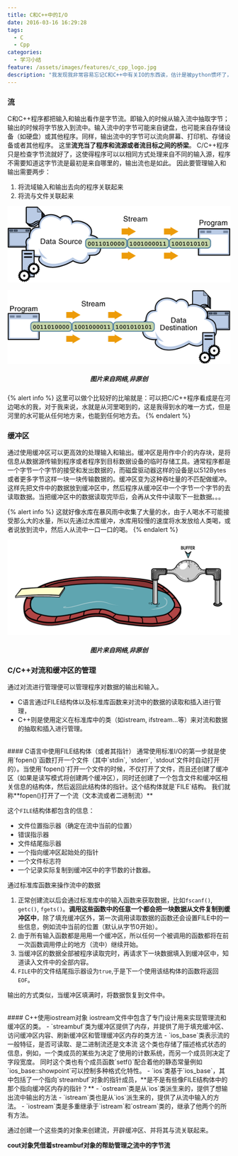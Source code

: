 ```yaml
---
title: C和C++中的I/O
date: 2016-03-16 16:29:28
tags:
  - C
  - Cpp
categories:
  - 学习小结
feature: /assets/images/features/c_cpp_logo.jpg
description: "我发现我非常容易忘记C和C++中有关IO的东西诶，估计是被python惯坏了，决定趁热把C和C++中IO相关的东西总结下，如果以后忘了还可以回来看看。"
---
```


### 流
C和C++程序都把输入和输出看作是字节流。即输入的时候从输入流中抽取字节；输出的时候将字节放入到流中。输入流中的字节可能来自键盘，也可能来自存储设备（如硬盘）或其他程序。同样，输出流中的字节可以流向屏幕、打印机、存储设备或者其他程序。
这里**流充当了程序和流源或者流目标之间的桥梁**。
C/C++程序只是检查字节流就好了，这使得程序可以以相同方式处理来自不同的输入源，程序不需要知道这字节流是最初是来自哪里的，输出流也是如此。
因此要管理输入和输出需要两步：
1. 将流域输入和输出去向的程序关联起来
2. 将流与文件关联起来
<!-- more -->

![](assets/images/blog_img/2016-03-16-C-Cpp中的IO/io-ins.gif)

![](assets/images/blog_img/2016-03-16-C-Cpp中的IO/io-outs.gif)

<h5 align="center">图片来自网络,非原创</h5>

{% alert info %}
这里可以做个比较好的比喻就是：可以把C/C++程序看成是在河边喝水的我，对于我来说，水就是从河里喝到的，这是我得到水的唯一方式，但是河里的水可能从任何地方来，也能到任何地方去。
{% endalert %}

### 缓冲区

通过使用缓冲区可以更高效的处理输入和输出。缓冲区是用作中介的内存块，是将信息从数据源传输到程序或者程序到目标数据设备的临时存储工具。通常程序都是一个字节一个字节的接受和发出数据的，而磁盘驱动器这样的设备是以512Bytes或者更多字节这样一块一块传输数据的。缓冲区变为这种吞吐量的不匹配做缓冲。这样先把文件中的数据放到缓冲区中，然后程序从缓冲区中一个字节一个字节的去读取数据。当把缓冲区中的数据读取完毕后，会再从文件中读取下一批数据。。。

{% alert info %}
这就好像水库在暴风雨中收集了大量的水，由于人喝水不可能接受那么大的水量，所以先通过水库缓冲，水库用较慢的速度将水发放给人类喝，或者说放到流中，然后人从流中一口一口的喝。
{% endalert %}

![](assets/images/blog_img/2016-03-16-C-Cpp中的IO/BufferedStream.png)

<h5 align="center">图片来自网络,非原创</h5>

### C/C++对流和缓冲区的管理
通过对流进行管理便可以管理程序对数据的输出和输入。
- C语言通过FILE结构体以及标准库函数来对流中的数据的读取和插入进行管理，
- C++则是使用定义在标准库中的类（如istream, ifstream...等）来对流和数据的抽取和插入进行管理。

<br>
#### C语言中使用FILE结构体（或者其指针）
通常使用标准I/O的第一步就是使用`fopen()`函数打开一个文件（其中`stdin`, `stderr`, `stdout`文件时自动打开的）。当使用`fopen()`打开一个文件的时候，不仅打开了文件，而且还创建了缓冲区（如果是读写模式将创建两个缓冲区），同时还创建了一个包含文件和缓冲区相关信息的结构体，然后返回此结构体的指针。这个结构体就是`FILE`结构。
我们就称**fopen()打开了一个流（文本流或者二进制流）**

这个`FILE`结构体都包含的信息：
- 文件位置指示器（确定在流中当前的位置）
- 错误指示器
- 文件结尾指示器
- 一个指向缓冲区起始处的指针
- 一个文件标志符
- 一个记录实际复制到缓冲区中的字节数的计数器。

通过标准库函数来操作流中的数据
1. 正常创建流以后会通过标准库中的输入函数来获取数据，比如`fscanf()`, `getc()`, `fgets()`。**调用这些函数中的任意一个都会把一块数据从文件复制到缓冲区中**，除了填充缓冲区外，第一次调用读取数据的函数还会设置FILE中的一些信息，例如流中当前的位置（默认从字节0开始）。
2. 由于所有输入函数都是用用一个缓冲区，所以任何一个被调用的函数都将在前一次函数调用停止的地方（流中）继续开始。
3. 当缓冲区的数据全部被程序读取完时，再请求下一块数据填入到缓冲区中，知道读入文件中的全部内容。
4. `FILE`中的文件结尾指示器设为`true`,于是下一个使用该结构体的函数将返回`EOF`。

输出的方式类似，当缓冲区填满时，将数据恢复到文件中。

<br>
#### C++使用iostream对象
iostream文件中包含了专门设计用来实现管理流和缓冲区的类。
- `streambuf`类为缓冲区提供了内存，并提供了用于填充缓冲区、访问缓冲区内容、刷新缓冲区和管理缓冲区内存的类方法
- `ios_base`类表示流的一般特征，是否可读取、是二进制流还是文本流
    这个类也存储了描述格式状态的信息，例如，一个类成员的某些为决定了使用的计数系统，而另一个成员则决定了字段宽度。
    同时这个类也有个成员函数`setf()`配合着他的静态常量例如`ios_base::showpoint`可以控制多种格式化特性。
- `ios`类基于`ios_base`，其中包括了一个指向`streambuf`对象的指针成员，**是不是有些像FILE结构体中的那个指向缓冲区内存的指针？**
- `ostream`类是从`ios`类派生来的，提供了想输出流中输出的方法
- `istream`类也是从`ios`派生来的，提供了从流中输入的方法。
- `iostream`类是多重继承于`istream`和`ostream`类的，继承了他两个的所有方法。

通过创建一个这些类的对象来创建流，开辟缓冲区、并将其与流关联起来。

**cout对象凭借着streambuf对象的帮助管理之流中的字节流**
